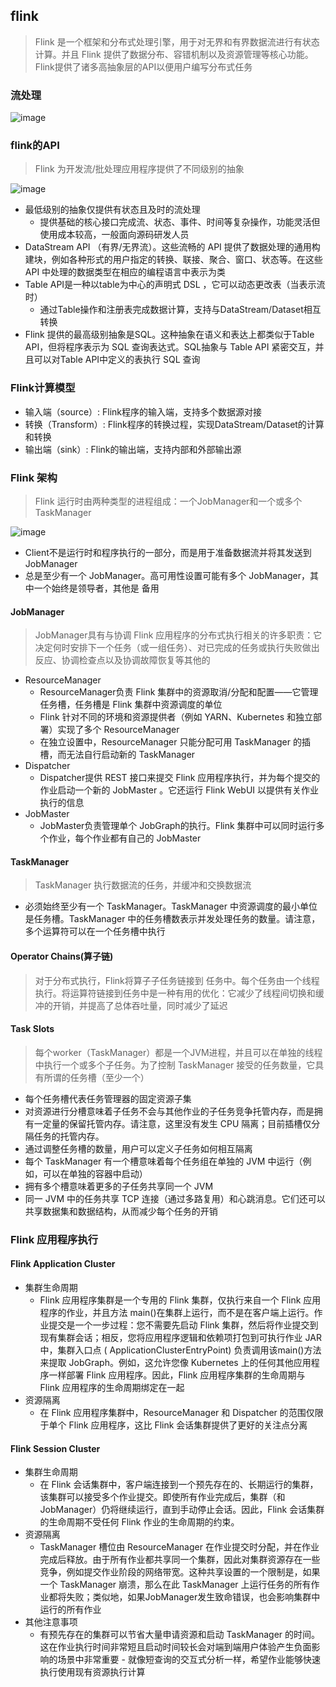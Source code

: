 ## flink
> Flink 是一个框架和分布式处理引擎，用于对无界和有界数据流进行有状态计算。并且 Flink 提供了数据分布、容错机制以及资源管理等核心功能。Flink提供了诸多高抽象层的API以便用户编写分布式任务

### 流处理

![image](https://github.com/jsjchai/interview/assets/13389058/9485fb00-49f3-43c6-8b20-725b11eb104e)

### flink的API
> Flink 为开发流/批处理应用程序提供了不同级别的抽象

![image](https://github.com/jsjchai/interview/assets/13389058/c0565232-1f43-45c3-b463-490e4c89dcf5)

* 最低级别的抽象仅提供有状态且及时的流处理
   * 提供基础的核心接口完成流、状态、事件、时间等复杂操作，功能灵活但使用成本较高，一般面向源码研发人员
* DataStream API （有界/无界流）。这些流畅的 API 提供了数据处理的通用构建块，例如各种形式的用户指定的转换、联接、聚合、窗口、状态等。在这些 API 中处理的数据类型在相应的编程语言中表示为类
* Table API是一种以table为中心的声明式 DSL ，它可以动态更改表（当表示流时）
   * 通过Table操作和注册表完成数据计算，支持与DataStream/Dataset相互转换
* Flink 提供的最高级别抽象是SQL。这种抽象在语义和表达上都类似于Table API，但将程序表示为 SQL 查询表达式。SQL抽象与 Table API 紧密交互，并且可以对Table API中定义的表执行 SQL 查询
  
### Flink计算模型
* 输入端（source）: Flink程序的输入端，支持多个数据源对接
* 转换（Transform）: Flink程序的转换过程，实现DataStream/Dataset的计算和转换
* 输出端（sink）: Flink的输出端，支持内部和外部输出源

### Flink 架构 
> Flink 运行时由两种类型的进程组成：一个JobManager和一个或多个TaskManager

![image](https://github.com/jsjchai/interview/assets/13389058/4c3cefc3-1c07-477a-9cba-47c92781ed2e)

* Client不是运行时和程序执行的一部分，而是用于准备数据流并将其发送到 JobManager
* 总是至少有一个 JobManager。高可用性设置可能有多个 JobManager，其中一个始终是领导者，其他是 备用
#### JobManager
> JobManager具有与协调 Flink 应用程序的分布式执行相关的许多职责：它决定何时安排下一个任务（或一组任务）、对已完成的任务或执行失败做出反应、协调检查点以及协调故障恢复等其他的
* ResourceManager
    *  ResourceManager负责 Flink 集群中的资源取消/分配和配置——它管理任务槽，任务槽是 Flink 集群中资源调度的单位
    *  Flink 针对不同的环境和资源提供者（例如 YARN、Kubernetes 和独立部署）实现了多个 ResourceManager
    *  在独立设置中，ResourceManager 只能分配可用 TaskManager 的插槽，而无法自行启动新的 TaskManager
* Dispatcher
  * Dispatcher提供 REST 接口来提交 Flink 应用程序执行，并为每个提交的作业启动一个新的 JobMaster 。它还运行 Flink WebUI 以提供有关作业执行的信息
* JobMaster
  * JobMaster负责管理单个 JobGraph的执行。Flink 集群中可以同时运行多个作业，每个作业都有自己的 JobMaster
#### TaskManager
> TaskManager 执行数据流的任务，并缓冲和交换数据流
* 必须始终至少有一个 TaskManager。TaskManager 中资源调度的最小单位是任务槽。TaskManager 中的任务槽数表示并发处理任务的数量。请注意，多个运算符可以在一个任务槽中执行
#### Operator Chains(算子链)
> 对于分布式执行，Flink将算子子任务链接到 任务中。每个任务由一个线程执行。将运算符链接到任务中是一种有用的优化：它减少了线程间切换和缓冲的开销，并提高了总体吞吐量，同时减少了延迟
#### Task Slots
> 每个worker（TaskManager）都是一个JVM进程，并且可以在单独的线程中执行一个或多个子任务。为了控制 TaskManager 接受的任务数量，它具有所谓的任务槽（至少一个）
* 每个任务槽代表任务管理器的固定资源子集
* 对资源进行分槽意味着子任务不会与其他作业的子任务竞争托管内存，而是拥有一定量的保留托管内存。请注意，这里没有发生 CPU 隔离；目前插槽仅分隔任务的托管内存。
* 通过调整任务槽的数量，用户可以定义子任务如何相互隔离
* 每个 TaskManager 有一个槽意味着每个任务组在单独的 JVM 中运行（例如，可以在单独的容器中启动）
* 拥有多个槽意味着更多的子任务共享同一个 JVM
* 同一 JVM 中的任务共享 TCP 连接（通过多路复用）和心跳消息。它们还可以共享数据集和数据结构，从而减少每个任务的开销

### Flink 应用程序执行
#### Flink Application Cluster 
* 集群生命周期
  * Flink 应用程序集群是一个专用的 Flink 集群，仅执行来自一个 Flink 应用程序的作业，并且方法 main()在集群上运行，而不是在客户端上运行。作业提交是一个一步过程：您不需要先启动 Flink 集群，然后将作业提交到现有集群会话；相反，您将应用程序逻辑和依赖项打包到可执行作业 JAR 中，集群入口点 ( ApplicationClusterEntryPoint) 负责调用该main()方法来提取 JobGraph。例如，这允许您像 Kubernetes 上的任何其他应用程序一样部署 Flink 应用程序。因此，Flink 应用程序集群的生命周期与 Flink 应用程序的生命周期绑定在一起
* 资源隔离
  * 在 Flink 应用程序集群中，ResourceManager 和 Dispatcher 的范围仅限于单个 Flink 应用程序，这比 Flink 会话集群提供了更好的关注点分离
#### Flink Session Cluster
* 集群生命周期
  * 在 Flink 会话集群中，客户端连接到一个预先存在的、长期运行的集群，该集群可以接受多个作业提交。即使所有作业完成后，集群（和 JobManager）仍将继续运行，直到手动停止会话。因此，Flink 会话集群的生命周期不受任何 Flink 作业的生命周期的约束。
* 资源隔离
  * TaskManager 槽位由 ResourceManager 在作业提交时分配，并在作业完成后释放。由于所有作业都共享同一个集群，因此对集群资源存在一些竞争，例如提交作业阶段的网络带宽。这种共享设置的一个限制是，如果一个 TaskManager 崩溃，那么在此 TaskManager 上运行任务的所有作业都将失败；类似地，如果JobManager发生致命错误，也会影响集群中运行的所有作业
* 其他注意事项
  * 有预先存在的集群可以节省大量申请资源和启动 TaskManager 的时间。这在作业执行时间非常短且启动时间较长会对端到端用户体验产生负面影响的场景中非常重要 - 就像短查询的交互式分析一样，希望作业能够快速执行使用现有资源执行计算
